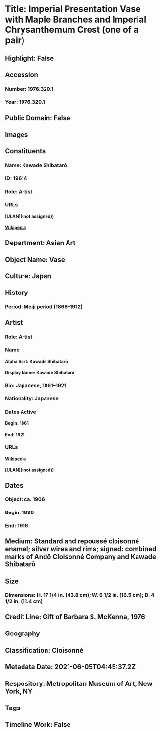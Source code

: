 # Title: Imperial Presentation Vase with Maple Branches and Imperial Chrysanthemum Crest (one of a pair)
## Highlight: False
## Accession
### Number: 1976.320.1
### Year: 1976.320.1
## Public Domain: False
## Images
## Constituents
### Name: Kawade Shibatarō
### ID: 19614
### Role: Artist
### URLs
#### [ULAN]((not assigned))
#### [Wikipedia](https://www.wikidata.org/wiki/Q21664940)
## Department: Asian Art
## Object Name: Vase
## Culture: Japan
## History
### Period: Meiji period (1868–1912)
## Artist
### Role: Artist
### Name
#### Alpha Sort: Kawade Shibatarō
#### Display Name: Kawade Shibatarō
### Bio: Japanese, 1861–1921
### Nationality: Japanese
### Dates Active
#### Begin: 1861
#### End: 1921
### URLs
#### [Wikipedia](https://www.wikidata.org/wiki/Q21664940)
#### [ULAN]((not assigned))
## Dates
### Object: ca. 1906
### Begin: 1896
### End: 1916
## Medium: Standard and repoussé cloisonné enamel; silver wires and rims; signed: combined marks of Andō Cloisonné Company and Kawade Shibatarō
## Size
### Dimensions: H. 17 1/4 in. (43.8 cm); W. 6 1/2 in. (16.5 cm); D. 4 1/2 in. (11.4 cm)
## Credit Line: Gift of Barbara S. McKenna, 1976
## Geography
## Classification: Cloisonné
## Metadata Date: 2021-06-05T04:45:37.2Z
## Respository: Metropolitan Museum of Art, New York, NY
## Tags
## Timeline Work: False